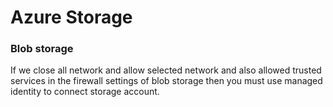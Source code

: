 # Azure Storage

### Blob storage


If we close all network and allow selected network and also allowed trusted services in the firewall settings of blob storage then you must use managed identity to connect storage account.
